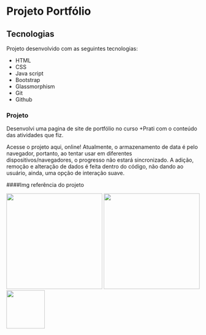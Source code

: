 # Projeto Portfólio
## Tecnologias
Projeto desenvolvido com as seguintes tecnologias:

- HTML
- CSS
- Java script 
- Bootstrap
- Glassmorphism
- Git
- Github

### Projeto
Desenvolvi uma pagina de site de portfólio no curso +Prati com o conteúdo das atividades que fiz.

Acesse o projeto aqui, online!
Atualmente, o armazenamento de data é pelo navegador, portanto, ao tentar usar em diferentes dispositivos/navegadores, o progresso não estará sincronizado. A adição, remoção e alteração de dados é feita dentro do código, não dando ao usuário, ainda, uma opção de interação suave.

####Img referência do projeto

  <img height="250" src="https://user-images.githubusercontent.com/118773074/218563918-b0b15b59-f5f5-4b05-8a0c-e7309192ad2e.png">
  <img height="250" src="https://user-images.githubusercontent.com/118773074/218887501-1920a2a6-a673-4498-899b-3509bbe64c15.png">
  <img height="100" src="https://user-images.githubusercontent.com/118773074/218564865-1cd1163b-e306-4959-8594-d52f2293d9b1.png">

